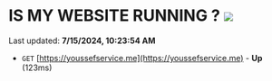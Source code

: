 # IS MY WEBSITE RUNNING ? [![](https://img.shields.io/static/v1?label=Sponsor&message=%E2%9D%A4&logo=GitHub&color=%23fe8e86)](https://github.com/sponsors/Youssef-Lehmam)

Last updated: **7/15/2024, 10:23:54 AM**

- `GET` [https://youssefservice.me](https://youssefservice.me) - **Up** (123ms)
